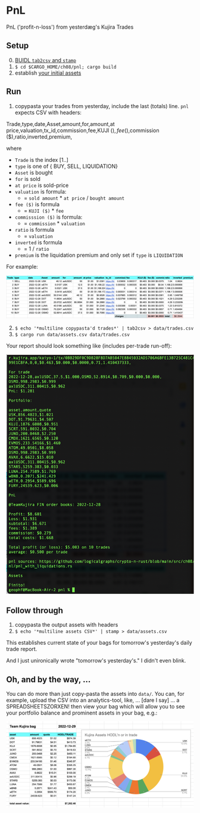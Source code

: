 # PnL

PnL ('profit-n-loss') from yesterdæg's Kujira Trades

## Setup

0. [BUIDL `tab2csv` and `stamp`](../../ch04)
1. `$ cd $CARGO_HOME/ch08/pnl; cargo build`
2. establish [your initial assets](data/assets.csv)

## Run

1. copypasta your trades from yesterday, include the last (totals) line.
`pnl` expects CSV with headers:


Trade,type,date,Asset,amount,for,amount,at price,valuation,tx_id,commission,fee,KUJI ($),fee ($),commission ($),ratio,inverted,premium,

where

* `Trade` is the index [1..]
* `type` is one of { BUY, SELL, LIQUIDATION}
* `Asset` is bought
* `for` is sold
* `at price` is sold-price
* `valuation` is formula: 
  * = `sold amount` * `at price` / `bought amount`
* `fee ($)` is formula
  * = `KUJI ($)` * `fee`
* `commisssion ($)` is formula:
  * = `commission` * `valuation`
* `ratio` is formula
  * = `valuation`
* `inverted` is formula
  * = 1 / `ratio`
* `premium` is the liquidation premium and only set if `type` is `LIQUIDATION`

For example:

![Kujira FIN trades, 2022-12-28](imgs/Kujira-FIN-trades-2022-12-28.png)

2. `$ echo '*multiline copypasta'd trades*' | tab2csv > data/trades.csv`
3. `$ cargo run data/assets.csv data/trades.csv`

Your report should look something like (includes per-trade run-off):

![trade report, 2022-12-28](imgs/trade-report-2022-12-28.png)

## Follow through

1. copypasta the output assets with headers
2. `$ echo '*multiline assets CSV*' | stamp > data/assets.csv`

This establishes current state of your bags for tomorrow's yesterday's 
daily trade report.

And I just unironically wrote "tomorrow's yesterday's." I didn't even blink.

## Oh, and by the way, ...

You can do more than just copy-pasta the assets into `data/`. You can, for
example, upload the CSV into an analytics-tool, like, ... [dare I say] ...
a SPREADSHEETSZORXEN! then view your bag which will allow you to see your
portfolio balance and prominent assets in your bag, e.g.:

![assets, 2022-12-28](imgs/assets-2022-12-28.png)
